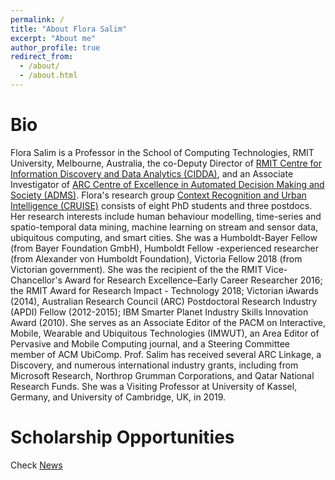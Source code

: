 ```yaml
---
permalink: /
title: "About Flora Salim"
excerpt: "About me"
author_profile: true
redirect_from: 
  - /about/
  - /about.html
---
```


Bio
======
Flora Salim is a Professor in the School of Computing Technologies, RMIT University, Melbourne, Australia, the co-Deputy Director of [RMIT Centre for Information Discovery and Data Analytics (CIDDA)](https://www.rmit.edu.au/research/centres-collaborations/centre-for-information-discovery-and-data-analytics), and an Associate Investigator of [ARC Centre of Excellence in Automated Decision Making and Society (ADMS)](https://www.admscentre.org.au/). Flora's research group [Context Recognition and Urban Intelligence (CRUISE)](https://cruiseresearchgroup.github.io/) consists of eight PhD students and three postdocs. Her research interests include human behaviour modelling, time-series and spatio-temporal data mining, machine learning on stream and sensor data, ubiquitous computing, and smart cities. 
She was a Humboldt-Bayer Fellow (from Bayer Foundation GmbH), Humboldt Fellow -experienced researcher (from Alexander von Humboldt Foundation), Victoria Fellow 2018 (from Victorian government). She was the recipient of the the RMIT Vice-Chancellor's Award for Research Excellence–Early Career Researcher 2016; the RMIT Award for Research Impact - Technology 2018; Victorian iAwards (2014), Australian Research Council (ARC) Postdoctoral Research Industry (APDI) Fellow (2012-2015); IBM Smarter Planet Industry Skills Innovation Award (2010). She serves as an Associate Editor of the PACM on Interactive, Mobile, Wearable and Ubiquitous Technologies (IMWUT), an Area Editor of Pervasive and Mobile Computing journal, and a Steering Committee member of ACM UbiComp. Prof. Salim has received several ARC Linkage, a Discovery, and numerous international industry grants, including from Microsoft Research, Northrop Grumman Corporations, and Qatar National Research Funds. She was a Visiting Professor at University of Kassel, Germany, and University of Cambridge, UK, in 2019. 

Scholarship Opportunities
======
Check [News](/news)
